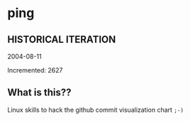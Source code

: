 # ping

## HISTORICAL ITERATION
2004-08-11

Incremented: 2627

## What is this?? 
Linux skills to hack the github commit visualization chart `;-)`
